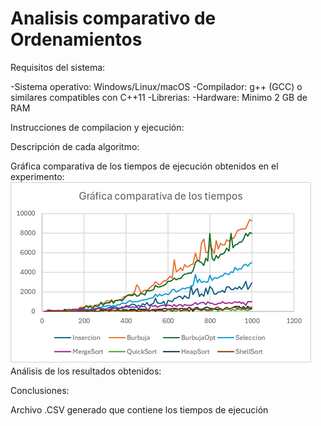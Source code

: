 # Analisis comparativo de Ordenamientos

Requisitos del sistema:

-Sistema operativo: Windows/Linux/macOS
-Compilador: g++ (GCC) o similares compatibles con C++11
-Librerias:
<iostream>
<chrono>
<algorithm>
-Hardware: Minimo 2 GB de RAM 

Instrucciones de compilacion y ejecución:


Descripción de cada algoritmo:

Gráfica comparativa de los tiempos de ejecución obtenidos en el experimento:
![Grafica comparativa](https://github.com/Royito06/AnalisisOrdenamientos/blob/main/AnalisisDeOrdenamientos/GraficaComparativaTiemposOrdenamientos.png?raw=true)
Análisis de los resultados obtenidos:

Conclusiones:


Archivo .CSV generado que contiene los tiempos de ejecución

